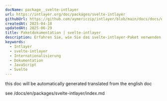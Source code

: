 ```yaml
---
docName: package__svelte-intlayer
url: https://intlayer.org/doc/packages/svelte-intlayer
githubUrl: https://github.com/aymericzip/intlayer/blob/main/docs/docs/en/packages/svelte-intlayer/index.md
createdAt: 2025-04-18
updatedAt: 2025-06-29
title: Paketdokumentation | svelte-intlayer
description: Erfahren Sie, wie Sie das svelte-intlayer-Paket verwenden
keywords:
  - Intlayer
  - svelte-intlayer
  - Internationalisierung
  - Dokumentation
  - JavaScript
  - Svelte
---
```


this doc will be automatically generated translated from the english doc

see /docs/en/packages/svelte-intlayer/index.md

